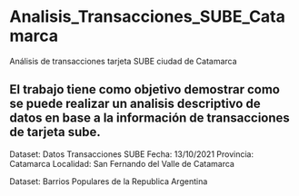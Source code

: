 # Analisis_Transacciones_SUBE_Catamarca

Análisis de transacciones tarjeta SUBE ciudad de Catamarca

## El trabajo tiene como objetivo demostrar como se puede realizar un analisis descriptivo de datos en base a la información de transacciones de tarjeta sube.

Dataset: Datos Transacciones SUBE
Fecha: 13/10/2021
Provincia: Catamarca
Localidad: San Fernando del Valle de Catamarca

Dataset: Barrios Populares de la Republica Argentina
